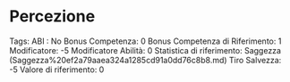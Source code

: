 # Percezione

Tags: ABI
: No
Bonus Competenza: 0
Bonus Competenza di Riferimento: 1
Modificatore: -5
Modificatore  Abilità: 0
Statistica di riferimento: Saggezza (Saggezza%20ef2a79aaea324a1285cd91a0dd76c8b8.md)
Tiro Salvezza: -5
Valore di riferimento: 0